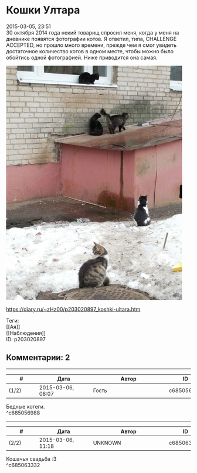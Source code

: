 Кошки Ултара
============

  
2015-03-05, 23:51  
 30 октября 2014 года некий товарищ спросил меня, когда у меня на дневнике появятся фотографии котов. Я ответил, типа, CHALLENGE ACCEPTED, но прошло много времени, прежде чем я смог увидеть достаточное количество котов в одном месте, чтобы можно было обойтись одной фотографией. Ниже приводится она самая.   
   
   [![](pics/YqQt16Ul.jpg)](http://i.imgur.com/YqQt16U.jpg)     
  
<https://diary.ru/~zHz00/p203020897_koshki-ultara.htm>  
  
Теги:  
[[Ая]]  
[[Наблюдения]]  
ID: p203020897  


Комментарии: 2
--------------

  


---



|         #         |              Дата              |                     Автор                     |           ID           |
| --- | --- | --- | --- |
| (1/2) | 2015-03-06, 08:07 | Гость | c685056988 |

  
 Бедные котеги.   
 ^c685056988

---



|         #         |              Дата              |                     Автор                     |           ID           |
| --- | --- | --- | --- |
| (2/2) | 2015-03-06, 11:18 | UNKNOWN | c685063332 |

  
 Кошачья свадьба :3   
 ^c685063332